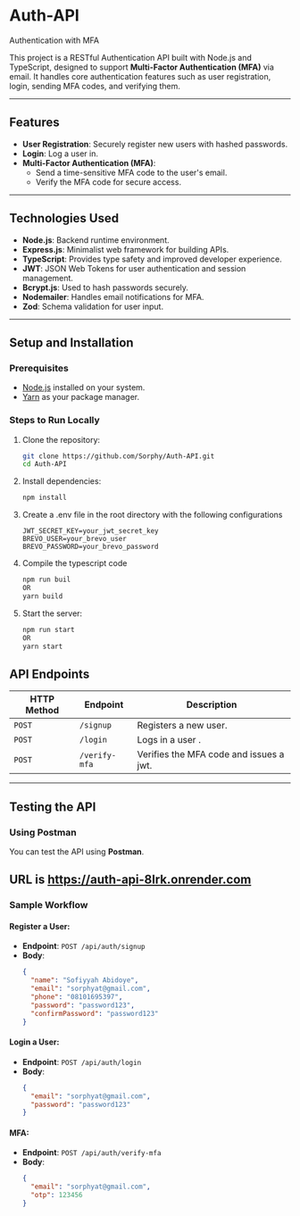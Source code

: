 # Auth-API
Authentication with MFA

This project is a RESTful Authentication API built with Node.js and TypeScript, designed to support **Multi-Factor Authentication (MFA)** via email. It handles core authentication features such as user registration, login, sending MFA codes, and verifying them.

---

## Features

- **User Registration**: Securely register new users with hashed passwords.
- **Login**: Log a user in.
- **Multi-Factor Authentication (MFA)**:
  - Send a time-sensitive MFA code to the user's email.
  - Verify the MFA code for secure access.

---

## Technologies Used

- **Node.js**: Backend runtime environment.
- **Express.js**: Minimalist web framework for building APIs.
- **TypeScript**: Provides type safety and improved developer experience.
- **JWT**: JSON Web Tokens for user authentication and session management.
- **Bcrypt.js**: Used to hash passwords securely.
- **Nodemailer**: Handles email notifications for MFA.
- **Zod**: Schema validation for user input.

---

## Setup and Installation

### Prerequisites
- [Node.js](https://nodejs.org/) installed on your system.
- [Yarn](https://yarnpkg.com/) as your package manager.

### Steps to Run Locally
1. Clone the repository:
   ```bash
   git clone https://github.com/Sorphy/Auth-API.git
   cd Auth-API
   
2. Install dependencies:
   ```bash
   npm install

3. Create a .env file in the root directory with the following configurations
    ```
    JWT_SECRET_KEY=your_jwt_secret_key
    BREVO_USER=your_brevo_user
    BREVO_PASSWORD=your_brevo_password

4. Compile the typescript code
    ```bash
    npm run buil
    OR
    yarn build

5. Start the server:
    ```bash
    npm run start
    OR
    yarn start

## API Endpoints

| HTTP Method | Endpoint        | Description                          |
|-------------|-----------------|--------------------------------------|
| `POST`      | `/signup`       | Registers a new user.                |
| `POST`      | `/login`        | Logs in a user .     |
| `POST`      | `/verify-mfa`   | Verifies the MFA code and issues a jwt. |

---

## Testing the API

### Using Postman
You can test the API using **Postman**. 
## URL is https://auth-api-8lrk.onrender.com 

### Sample Workflow

#### Register a User:
- **Endpoint**: `POST /api/auth/signup`
- **Body**:
  ```json
  {
    "name": "Sofiyyah Abidoye",
    "email": "sorphyat@gmail.com",
    "phone": "08101695397",
    "password": "password123",
    "confirmPassword": "password123"
  }
#### Login a User:
- **Endpoint**: `POST /api/auth/login`
- **Body**:
  ```json
  {
    "email": "sorphyat@gmail.com",
    "password": "password123"
  }
  
#### MFA:
- **Endpoint**: `POST /api/auth/verify-mfa`
- **Body**:
  ```json
  {
    "email": "sorphyat@gmail.com",
    "otp": 123456
  }
